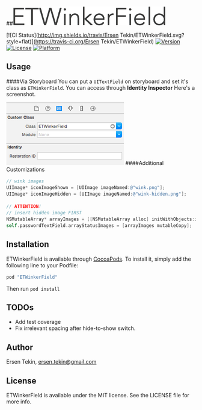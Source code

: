 ##![](Resource/logotype.png)

[![CI Status](http://img.shields.io/travis/Ersen Tekin/ETWinkerField.svg?style=flat)](https://travis-ci.org/Ersen Tekin/ETWinkerField)
[![Version](https://img.shields.io/cocoapods/v/ETWinkerField.svg?style=flat)](http://cocoapods.org/pods/ETWinkerField)
[![License](https://img.shields.io/cocoapods/l/ETWinkerField.svg?style=flat)](http://cocoapods.org/pods/ETWinkerField)
[![Platform](https://img.shields.io/cocoapods/p/ETWinkerField.svg?style=flat)](http://cocoapods.org/pods/ETWinkerField)



## Usage

####Via Storyboard
You can put a `UITextField` on storyboard and set it's class as `ETWinkerField`. You can access through **Identity Inspector** Here's a screenshot.

![](Resource/ss-storyboard.png)
####Additional Customizations

```objective-c
// wink images
UIImage* iconImageShown = [UIImage imageNamed:@"wink.png"];
UIImage* iconImageHidden = [UIImage imageNamed:@"wink-hidden.png"];
    
// ATTENTION!
// insert hidden image FIRST
NSMutableArray* arrayImages = [[NSMutableArray alloc] initWithObjects:iconImageHidden, iconImageShown, nil];
self.passwordTextField.arrayStatusImages = [arrayImages mutableCopy];
```

## Installation

ETWinkerField is available through [CocoaPods](http://cocoapods.org). To install
it, simply add the following line to your Podfile:

```ruby
pod "ETWinkerField"
```

Then run `pod install`


## TODOs
- Add test coverage
- Fix irrelevant spacing after hide-to-show switch.

## Author

Ersen Tekin, ersen.tekin@gmail.com

## License

ETWinkerField is available under the MIT license. See the LICENSE file for more info.
